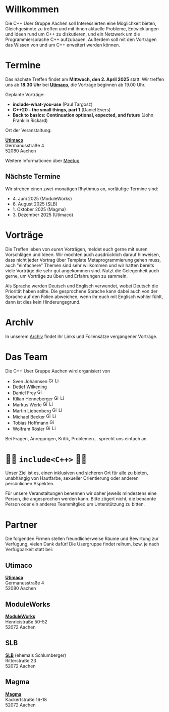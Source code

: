 # Willkommen

Die C++ User Gruppe Aachen soll Interessierten eine Möglichkeit bieten, Gleichgesinnte zu treffen und mit ihnen aktuelle Probleme, Entwicklungen und Ideen rund um C++ zu diskutieren, und ein Netzwerk um die Programmiersprache C++ aufzubauen.
Außerdem soll mit den Vorträgen das Wissen von und um C++ erweitert werden können.

# Termine

Das nächste Treffen findet am **Mittwoch, den 2. April 2025** statt.
Wir treffen uns ab **18.30 Uhr** bei [**Utimaco**](https://utimaco.com/), die Vorträge beginnen ab 19.00 Uhr.

Geplante Vorträge:

* **include-what-you-use** (Paul Targosz)
* **C++20 - the small things, part 1** (Daniel Evers)
* **Back to basics: Continuation optional, expected, and future** (John Franklin Rickard)

Ort der Veranstaltung:

[**Utimaco**](https://utimaco.com/)  
Germanusstraße 4  
52080 Aachen

Weitere Informationen über [Meetup](https://www.meetup.com/de-DE/C-User-Gruppe-Aachen).

## Nächste Termine

Wir streben einen zwei-monatigen Rhythmus an, vorläufige Termine sind:

* 4\. Juni 2025 (ModuleWorks)
* 6\. August 2025 (SLB)
* 1\. Oktober 2025 (Magma)
* 3\. Dezember 2025 (Utimaco)

# Vorträge

Die Treffen leben von *euren* Vorträgen, meldet euch gerne mit euren Vorschlägen und Ideen.
Wir möchten auch ausdrücklich darauf hinweisen, dass nicht jeder Vortrag über Template Metaprogrammierung gehen muss, auch "einfachere" Themen sind sehr willkommen und wir hatten bereits viele Vorträge die sehr gut angekommen sind.
Nutzt die Gelegenheit auch gerne, um Vorträge zu üben und Erfahrungen zu sammeln.

Als Sprache werden Deutsch und Englisch verwendet, wobei Deutsch die Priorität haben sollte.
Die gesprochene Sprache kann dabei auch von der Sprache auf den Folien abweichen, wenn ihr euch mit Englisch wohler fühlt, dann ist dies kein Hinderungsgrund.

# Archiv

In unserem [Archiv](archive.md) findet ihr Links und Foliensätze vergangener Vorträge.

# Das Team

Die C++ User Gruppe Aachen wird organisiert von

* Sven Johannsen
  [<img alt="GitHub" height="16px" src="images/GitHub-light.png">](https://github.com/SvenJo/)
  [<img alt="LinkedIn" height="16px" src="images/LinkedIn.png"/>](https://www.linkedin.com/in/sven-johannsen-09744a2b/)
* Detlef Wilkening
* Daniel Frey
  [<img alt="GitHub" height="16px" src="images/GitHub-light.png">](https://github.com/d-frey/)
* Kilian Henneberger
  [<img alt="GitHub" height="16px" src="images/GitHub-light.png">](https://github.com/Ukilele/)
  [<img alt="LinkedIn" height="16px" src="images/LinkedIn.png"/>](https://www.linkedin.com/in/kilian-henneberger/)
* Markus Werle
  [<img alt="GitHub" height="16px" src="images/GitHub-light.png">](https://github.com/daixtrose)
  [<img alt="LinkedIn" height="16px" src="images/LinkedIn.png"/>](https://www.linkedin.com/in/markus-werle/)
* Martin Liebenberg
  [<img alt="GitHub" height="16px" src="images/GitHub-light.png">](https://github.com/maarli/)
  [<img alt="LinkedIn" height="16px" src="images/LinkedIn.png"/>](https://www.linkedin.com/in/martin-liebenberg/)
* Michael Becker
  [<img alt="GitHub" height="16px" src="images/GitHub-light.png">](https://github.com/wickedmic/)
  [<img alt="LinkedIn" height="16px" src="images/LinkedIn.png"/>](https://www.linkedin.com/in/michael-becker-a05369a8/)
* Tobias Hoffmann
  [<img alt="GitHub" height="16px" src="images/GitHub-light.png">](https://github.com/smilingthax/)
* Wolfram Rösler
  [<img alt="GitHub" height="16px" src="images/GitHub-light.png">](https://github.com/wolframroesler/)
  [<img alt="LinkedIn" height="16px" src="images/LinkedIn.png"/>](https://www.linkedin.com/in/wolframroesler/)

Bei Fragen, Anregungen, Kritik, Problemen... sprecht uns einfach an.

# 🏳️‍🌈 `include<C++>` 🏳️‍🌈

Unser Ziel ist es, einen inklusiven und sicheren Ort für alle zu bieten, unabhängig von Hautfarbe, sexueller Orientierung oder anderen persönlichen Aspekten. 

Für unsere Veranstaltungen benennen wir daher jeweils mindestens eine Person, die angesprochen werden kann. Bitte zögert nicht, die benannte Person oder ein anderes Teammitglied um Unterstützung zu bitten.

# Partner

Die folgenden Firmen stellen freundlicherweise Räume und Bewirtung zur Verfügung, vielen Dank dafür!
Die Usergruppe findet reihum, bzw. je nach Verfügbarkeit statt bei:

## Utimaco

[**Utimaco**](https://utimaco.com/)  
Germanusstraße 4  
52080 Aachen

## ModuleWorks

[**ModuleWorks**](https://www.moduleworks.com/)  
Henricistraße 50-52  
52072 Aachen

## SLB

[**SLB**](https://www.slb.com/) (ehemals Schlumberger)  
Ritterstraße 23  
52072 Aachen

## Magma

[**Magma**](https://www.magmasoft.de/)  
Kackertstraße 16-18  
52072 Aachen
